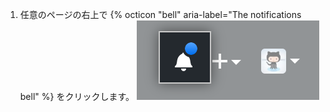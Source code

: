 1. 任意のページの右上で {% octicon "bell" aria-label="The notifications bell" %} をクリックします。 ![未読メッセージを示す通知](/assets/images/help/notifications/notifications_general_existence_indicator.png)
